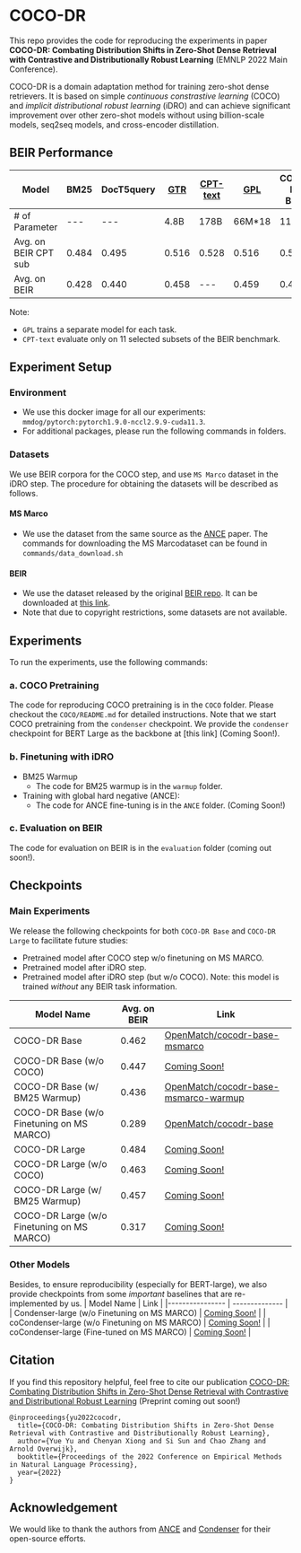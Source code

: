 # COCO-DR
This repo provides the code for reproducing the experiments in paper **COCO-DR: Combating Distribution Shifts in Zero-Shot Dense Retrieval with Contrastive and Distributionally Robust Learning** (EMNLP 2022 Main Conference).

COCO-DR is a domain adaptation method for training zero-shot dense retrievers. It is based on simple *continuous constrastive learning* (COCO) and *implicit distributional robust learning* (iDRO) and can achieve significant improvement over other zero-shot models without using billion-scale models, seq2seq models, and cross-encoder distillation.

## BEIR Performance

|   Model   | BM25 | DocT5query |  [GTR](https://arxiv.org/abs/2112.07899) | [CPT-text](https://arxiv.org/abs/2201.10005)  | [GPL](https://arxiv.org/abs/2112.07577) | COCO-DR Base | COCO-DR Large |
|----------------- | -------------- |-------------- | -------------- | -------------- | -------------- | -------------- | -------------- |  
|   # of Parameter   | --- | --- |  4.8B | 178B | 66M*18 | 110M | 335M   
|   Avg. on BEIR CPT sub | 0.484 | 0.495 | 0.516 | 0.528  | 0.516 | 0.521 | **0.541**
|   Avg. on BEIR   |  0.428 | 0.440 | 0.458 | ---  | 0.459 |  0.462 | **0.484**

Note: 
+ `GPL` trains a separate model for each task.
+ `CPT-text` evaluate only on 11 selected subsets of the BEIR benchmark.

## Experiment Setup
### Environment
- We use this docker image for all our experiments: `mmdog/pytorch:pytorch1.9.0-nccl2.9.9-cuda11.3`. 
- For additional packages, please run the following commands in folders.

### Datasets
We use BEIR corpora for the COCO step, and use `MS Marco` dataset in the iDRO step. The procedure for obtaining the datasets will be described as follows.

#### MS Marco
- We use the dataset from the same source as the [ANCE](https://github.com/microsoft/ANCE) paper. The commands for downloading the MS Marcodataset can be found in `commands/data_download.sh`

#### BEIR
- We use the dataset released by the original [BEIR repo](https://github.com/beir-cellar/beir/blob/main/README.md). It can be downloaded at [this link](https://public.ukp.informatik.tu-darmstadt.de/thakur/BEIR/datasets).
- Note that due to copyright restrictions, some datasets are not available.


## Experiments
To run the experiments, use the following commands:

### a. COCO Pretraining
The code for reproducing COCO pretraining is in the `COCO` folder. Please checkout the `COCO/README.md` for detailed instructions. Note that we start COCO pretraining from the `condenser` checkpoint. We provide the `condenser` checkpoint for BERT Large as the backbone at [this link] (Coming Soon!).

### b. Finetuning with iDRO
- BM25 Warmup
	- The code for BM25 warmup is in the `warmup` folder.
- Training with global hard negative (ANCE):
	- The code for ANCE fine-tuning is in the `ANCE` folder. (Coming Soon!)
  
### c. Evaluation on BEIR
The code for evaluation on BEIR is in the `evaluation` folder (coming out soon!).

## Checkpoints
### Main Experiments
We release the following checkpoints for both `COCO-DR Base` and `COCO-DR Large` to facilitate future studies:
- Pretrained model after COCO step w/o finetuning on MS MARCO.
- Pretrained model after iDRO step.
- Pretrained model after iDRO step (but w/o COCO). Note: this model is trained *without* any BEIR task information.

|    Model Name   |  Avg. on BEIR | Link |
|---------------- | -------------- | -------------- | 
| COCO-DR Base  |      0.462   |       [OpenMatch/cocodr-base-msmarco](https://huggingface.co/OpenMatch/cocodr-base-msmarco)       |
| COCO-DR Base (w/o COCO)  |         0.447       |  [Coming Soon!]()     |
| COCO-DR Base (w/ BM25 Warmup)  |         0.436       |  [OpenMatch/cocodr-base-msmarco-warmup](https://huggingface.co/OpenMatch/cocodr-base-msmarco-warmup)     |
| COCO-DR Base (w/o Finetuning on MS MARCO) |   0.289    |        [OpenMatch/cocodr-base](https://huggingface.co/OpenMatch/cocodr-base)       |
| COCO-DR Large   |       0.484       |  [Coming Soon!]()     |
| COCO-DR Large (w/o COCO)  |        0.463       |  [Coming Soon!]()     |
| COCO-DR Large (w/ BM25 Warmup)  |         0.457       |  [Coming Soon!]()     |
| COCO-DR Large (w/o Finetuning on MS MARCO) |  0.317      |       [Coming Soon!]()       |

### Other Models
Besides, to ensure reproducibility (especially for BERT-large), we also provide checkpoints from some *important* baselines that are re-implemented by us.
 |    Model Name    |   Link |
|---------------- |  -------------- | 
| Condenser-large (w/o Finetuning on MS MARCO) |        [Coming Soon!]()       |
| coCondenser-large (w/o Finetuning on MS MARCO) |        [Coming Soon!]()       |
| coCondenser-large (Fine-tuned on MS MARCO) |        [Coming Soon!]()       |



## Citation
If you find this repository helpful, feel free to cite our publication [COCO-DR: Combating Distribution Shifts in Zero-Shot Dense Retrieval with Contrastive and Distributional Robust Learning](404) (Preprint coming out soon!)

```
@inproceedings{yu2022cocodr,
  title={COCO-DR: Combating Distribution Shifts in Zero-Shot Dense Retrieval with Contrastive and Distributionally Robust Learning},
  author={Yue Yu and Chenyan Xiong and Si Sun and Chao Zhang and Arnold Overwijk},
  booktitle={Proceedings of the 2022 Conference on Empirical Methods in Natural Language Processing},
  year={2022}
}
```

## Acknowledgement
We would like to thank the authors from [ANCE](https://github.com/microsoft/ANCE) and [Condenser](https://github.com/luyug/Condenser) for their open-source efforts.
